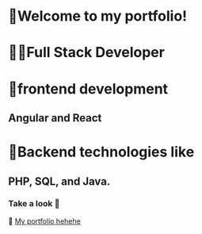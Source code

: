 # 🙌Welcome to my portfolio! 

# 🐱‍🏍Full Stack Developer 
# 👾frontend development
## Angular and React
# 🤑Backend technologies like
## PHP, SQL, and Java.

### Take a look 👀
🔗 [My portfolio hehehe](https://dnsue01.github.io/portfolio/)
